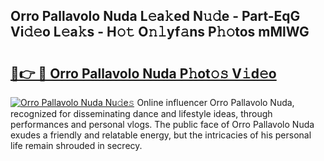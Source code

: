 ## Orro Pallavolo Nuda L𝚎a𝚔ed N𝚞𝚍e - Part-EqG Vi𝚍𝚎o L𝚎a𝚔s - H𝚘𝚝 O𝚗𝚕yf𝚊ns P𝚑𝚘tos mMlWG

# <h2><a href="http://kfbtv5k.oniu.top/?m=Orro+Pallavolo+Nuda">🔗👉 🔴 Orro Pallavolo Nuda P𝚑ot𝚘𝚜 V𝚒d𝚎o</a></h2>

[![Orro Pallavolo Nuda Nu𝚍e𝚜](https://i.imgur.com/0qMVB7G.gif)](http://kfbtv5k.oniu.top/?m=Orro+Pallavolo+Nuda)
Online influencer Orro Pallavolo Nuda, recognized for disseminating dance and lifestyle ideas, through performances and personal vlogs. The public face of Orro Pallavolo Nuda exudes a friendly and relatable energy, but the intricacies of his personal life remain shrouded in secrecy.  
